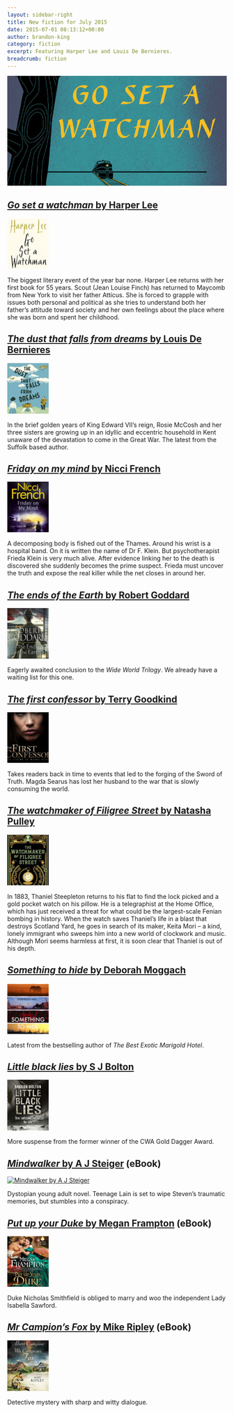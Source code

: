 ```yaml
---
layout: sidebar-right
title: New fiction for July 2015
date: 2015-07-01 08:13:12+00:00
author: brandon-king
category: fiction
excerpt: Featuring Harper Lee and Louis De Bernieres.
breadcrumb: fiction
---
```

![Go set a watchman by Harper Lee](/images/featured/featured-go-set-a-watchman.jpg)

## [<cite>Go set a watchman</cite> by Harper Lee](https://suffolk.spydus.co.uk/cgi-bin/spydus.exe/ENQ/OPAC/BIBENQ/32897877?QRY=CTIBIB%3C%20IRN(49290900)&QRYTEXT=Go%20set%20a%20watchman)

[![Go set a watchman by Harper Lee](/images/article/go-set-a-watchman.jpg)](https://suffolk.spydus.co.uk/cgi-bin/spydus.exe/ENQ/OPAC/BIBENQ/32897877?QRY=CTIBIB%3C%20IRN(49290900)&QRYTEXT=Go%20set%20a%20watchman)

The biggest literary event of the year bar none. Harper Lee returns with her first book for 55 years. Scout (Jean Louise Finch) has returned to Maycomb from New York to visit her father Atticus. She is forced to grapple with issues both personal and political as she tries to understand both her father&#8217;s attitude toward society and her own feelings about the place where she was born and spent her childhood.

## [<cite>The dust that falls from dreams</cite> by Louis De Bernieres](https://suffolk.spydus.co.uk/cgi-bin/spydus.exe/ENQ/OPAC/BIBENQ/32899444?QRY=CTIBIB<%20IRN(50447908)&QRYTEXT=The%20dust%20that%20falls%20from%20dreams)

[![The dust that falls from dreams by Louis De Bernieres](/images/article/the-dust-that-falls-from-dreams.jpg)](https://suffolk.spydus.co.uk/cgi-bin/spydus.exe/ENQ/OPAC/BIBENQ/32899444?QRY=CTIBIB<%20IRN(50447908)&QRYTEXT=The%20dust%20that%20falls%20from%20dreams)

In the brief golden years of King Edward VII&#8217;s reign, Rosie McCosh and her three sisters are growing up in an idyllic and eccentric household in Kent unaware of the devastation to come in the Great War. The latest from the Suffolk based author.

## [<cite>Friday on my mind</cite> by Nicci French](https://suffolk.spydus.co.uk/cgi-bin/spydus.exe/ENQ/OPAC/BIBENQ/32900340?QRY=CTIBIB%3C%20IRN(50191845)&QRYTEXT=Friday%20on%20my%20mind)

[![Friday on my mind by Nicci French](/images/article/friday-on-my-mind.jpg)](https://suffolk.spydus.co.uk/cgi-bin/spydus.exe/ENQ/OPAC/BIBENQ/32900340?QRY=CTIBIB%3C%20IRN(50191845)&QRYTEXT=Friday%20on%20my%20mind)

A decomposing body is fished out of the Thames. Around his wrist is a hospital band. On it is written the name of Dr F. Klein. But psychotherapist Frieda Klein is very much alive. After evidence linking her to the death is discovered she suddenly becomes the prime suspect. Frieda must uncover the truth and expose the real killer while the net closes in around her.

## [<cite>The ends of the Earth</cite> by Robert Goddard](https://suffolk.spydus.co.uk/cgi-bin/spydus.exe/ENQ/OPAC/BIBENQ/32901068?QRY=CTIBIB%3C%20IRN(509825)&QRYTEXT=The%20ends%20of%20the%20Earth)

[![The ends of the Earth by Robert Goddard](/images/article/the-ends-of-the-earth.jpg)](https://suffolk.spydus.co.uk/cgi-bin/spydus.exe/ENQ/OPAC/BIBENQ/32901068?QRY=CTIBIB%3C%20IRN(509825)&QRYTEXT=The%20ends%20of%20the%20Earth)

Eagerly awaited conclusion to the <cite>Wide World Trilogy</cite>. We already have a waiting list for this one.

## [<cite>The first confessor</cite> by Terry Goodkind](https://suffolk.spydus.co.uk/cgi-bin/spydus.exe/ENQ/OPAC/BIBENQ/32903450?QRY=CTIBIB%3C%20IRN(51019567)&QRYTEXT=The%20first%20confessor)

[![The first confessor by Terry Goodkind](/images/article/the-first-confessor.jpg)](https://suffolk.spydus.co.uk/cgi-bin/spydus.exe/ENQ/OPAC/BIBENQ/32903450?QRY=CTIBIB%3C%20IRN(51019567)&QRYTEXT=The%20first%20confessor)

Takes readers back in time to events that led to the forging of the Sword of Truth. Magda Searus has lost her husband to the war that is slowly consuming the world.

## [<cite>The watchmaker of Filigree Street</cite> by Natasha Pulley](https://suffolk.spydus.co.uk/cgi-bin/spydus.exe/ENQ/OPAC/BIBENQ/32904685?QRY=CTIBIB%3C%20IRN(50447390)&QRYTEXT=The%20watchmaker%20of%20Filigree%20Street)

[![The watchmaker of Filigree Street by Natasha Pulley](/images/article/the-watchmaker-of-filigree-street.jpg)](https://suffolk.spydus.co.uk/cgi-bin/spydus.exe/ENQ/OPAC/BIBENQ/32904685?QRY=CTIBIB%3C%20IRN(50447390)&QRYTEXT=The%20watchmaker%20of%20Filigree%20Street)

In 1883, Thaniel Steepleton returns to his flat to find the lock picked and a gold pocket watch on his pillow. He is a telegraphist at the Home Office, which has just received a threat for what could be the largest-scale Fenian bombing in history. When the watch saves Thaniel&#8217;s life in a blast that destroys Scotland Yard, he goes in search of its maker, Keita Mori &#8211; a kind, lonely immigrant who sweeps him into a new world of clockwork and music. Although Mori seems harmless at first, it is soon clear that Thaniel is out of his depth.

## [<cite>Something to hide</cite> by Deborah Moggach](https://suffolk.spydus.co.uk/cgi-bin/spydus.exe/ENQ/OPAC/BIBENQ/32905621?QRY=CTIBIB%3C%20IRN(1546923)&QRYTEXT=Something%20to%20hide)

[![Something to hide by Deborah Moggach](/images/article/something-to-hide.jpg)](https://suffolk.spydus.co.uk/cgi-bin/spydus.exe/ENQ/OPAC/BIBENQ/32905621?QRY=CTIBIB%3C%20IRN(1546923)&QRYTEXT=Something%20to%20hide)

Latest from the bestselling author of <cite>The Best Exotic Marigold Hotel</cite>.

## [<cite>Little black lies</cite> by S J Bolton](https://suffolk.spydus.co.uk/cgi-bin/spydus.exe/ENQ/OPAC/BIBENQ/32906987?QRY=CTIBIB%3C%20IRN(47619443)&QRYTEXT=Little%20black%20lies)

[![Little black lies by S J Bolton](/images/article/little-black-lies.jpg)](https://suffolk.spydus.co.uk/cgi-bin/spydus.exe/ENQ/OPAC/BIBENQ/32906987?QRY=CTIBIB%3C%20IRN(47619443)&QRYTEXT=Little%20black%20lies)

More suspense from the former winner of the CWA Gold Dagger Award.

## [<cite>Mindwalker</cite> by A J Steiger](http://suffolklibraries.lib.overdrive.com/F7B21BAA-E593-4AC6-B977-5C099147D0D8/10/50/en/ContentDetails.htm?id=33DBBD61-D5CD-43B7-8F31-77D7E30EE471) (eBook)

[![Mindwalker by A J Steiger](/images/article/.jpg)](http://suffolklibraries.lib.overdrive.com/F7B21BAA-E593-4AC6-B977-5C099147D0D8/10/50/en/ContentDetails.htm?id=33DBBD61-D5CD-43B7-8F31-77D7E30EE471)

Dystopian young adult novel. Teenage Lain is set to wipe Steven&#8217;s traumatic memories, but stumbles into a conspiracy.

## [<cite>Put up your Duke</cite> by Megan Frampton](http://suffolklibraries.lib.overdrive.com/6377B1BE-64CC-4097-909A-94851BEA8E7E/10/50/en/ContentDetails.htm?id=2C9BF2E9-E55E-45AA-BDE7-3A3FD0CD424F) (eBook)

[![Put up your Duke by Megan Frampton](/images/article/put-up-your-duke.jpg)](http://suffolklibraries.lib.overdrive.com/6377B1BE-64CC-4097-909A-94851BEA8E7E/10/50/en/ContentDetails.htm?id=2C9BF2E9-E55E-45AA-BDE7-3A3FD0CD424F)

Duke Nicholas Smithfield is obliged to marry and woo the independent Lady Isabella Sawford.

## [<cite>Mr Campion&#8217;s Fox</cite> by Mike Ripley](http://suffolklibraries.lib.overdrive.com/F7B21BAA-E593-4AC6-B977-5C099147D0D8/10/50/en/ContentDetails.htm?id=2848860E-ED96-4C7D-9627-88D332C80853) (eBook)

[![Mr Campion's Fox by Mike Ripley](/images/article/mr-campions-fox.jpg)](http://suffolklibraries.lib.overdrive.com/F7B21BAA-E593-4AC6-B977-5C099147D0D8/10/50/en/ContentDetails.htm?id=2848860E-ED96-4C7D-9627-88D332C80853)

Detective mystery with sharp and witty dialogue.
